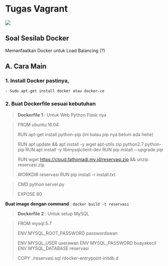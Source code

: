 # Tugas Vagrant

![](https://logz.io/wp-content/uploads/2016/01/docker-facebook.png)

## Soal Sesilab Docker

Memanfaatkan Docker untuk Load Balancing (?)


## A. Cara Main
### 1. Install Docker pastinya, 
	- Sudo apt-get install docker atau docker-ce
	

### 2. Buat Dockerfile sesuai kebutuhan
> **Dockerfile 1** : Untuk Web Python Flask nya
		
>FROM ubuntu:16.04
>
>RUN apt-get install python-pip (ini kalau pip nya belum ada hehe)
>
>RUN apt update && apt install -y wget apt-utils zip python2.7 python-pip
>RUN apt install -y libmysqlclient-dev
>RUN pip install --upgrade pip
>
>RUN wget https://cloud.fathoniadi.my.id/reservasi.zip && unzip reservasi.zip
>
>WORKDIR reservasi
>RUN pip install -r install.txt

>CMD python server.py
>
>EXPOSE 80

**Buat image dengan command** :	`docker build -t reservasi`

> **Dockerfile 2** : Untuk setup MySQL

> FROM mysql:5.7
>
>ENV MYSQL_ROOT_PASSWORD passwordawan
>
>ENV MYSQL_USER userawan
>ENV MYSQL_PASSWORD buayakecil
>ENV MYSQL_DATABASE reservasi
>
>COPY ./reservasi.sql /docker-entrypoint-initdb.d

